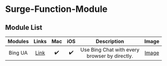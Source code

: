 # Surge-Function-Module
## Module List
|Modules|Links|Mac|iOS|Description|Image|
|:--:|:--:|:--:|:--:|:--:|:--:|
|Bing UA|[Link](https://raw.githubusercontent.com/Vinetan/Surge-Function-Module/main/Module/BingUA.sgmodule)|:heavy_check_mark: |:heavy_check_mark:|Use Bing Chat with every browser by directly.|[Image](https://github.com/Vinetan/Surge-Function-Module/tree/main/Image/BingUA/BingUA.md)